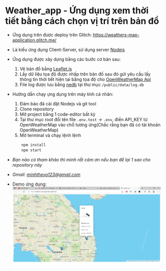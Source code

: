 # Weather_app - Ứng dụng xem thời tiết bằng cách chọn vị trí trên bản đồ

- Ứng dụng trên được deploy trên Glitch: https://weathers-map-application.glitch.me/

- Là kiểu ứng dụng Client-Server, sử dụng server [Nodejs](https://nodejs.org/en/)

- Ứng dụng được xây dựng bằng các bước cơ bản sau:
    1. Vẽ bản đồ bằng [Leaflet.js](https://leafletjs.com/)
    2. Lấy dữ liệu tọa độ được nhấp trên bản đồ sau đó gửi yêu cầu lấy thông tin thời tiết hiện tại bằng tọa độ cho [OpenWeatherMap Api](https://openweathermap.org/api)
    3. File log được lưu bằng [nedb](https://github.com/louischatriot/nedb) tại thư mục `/public/data/log.db`

- Hướng dẫn chạy ựng dụng trên máy tính cá nhân:
    1. Đảm bảo đã cài đặt Nodejs và git tool
    2. Clone repository
    3. Mở project bằng 1 code-editor bất kỳ
    4. Tại thư mục root đổi tên file `.env.test` -> `.env`, điền API_KEY từ OpenWeatherMap vào chỗ tương ứng(Chắc rằng bạn đã có tài khoản OpenWeatherMap)
    5. Mở terminal và chạy lệnh lệnh
    ```bash
        npm install
        npm start
    ```
- *Bạn nào có tham khảo thì mình rất cảm ơn nếu bạn để lại 1 sao cho repository này*

- *Gmail: minhthevo123@gmail.com*

- Demo ứng dụng:
![](https://github.com/18120211/weather_app/blob/main/public/img/Demo.PNG)
